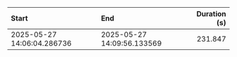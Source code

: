 | Start                      | End                        |   Duration (s) |
|:---------------------------|:---------------------------|---------------:|
| 2025-05-27 14:06:04.286736 | 2025-05-27 14:09:56.133569 |        231.847 |
